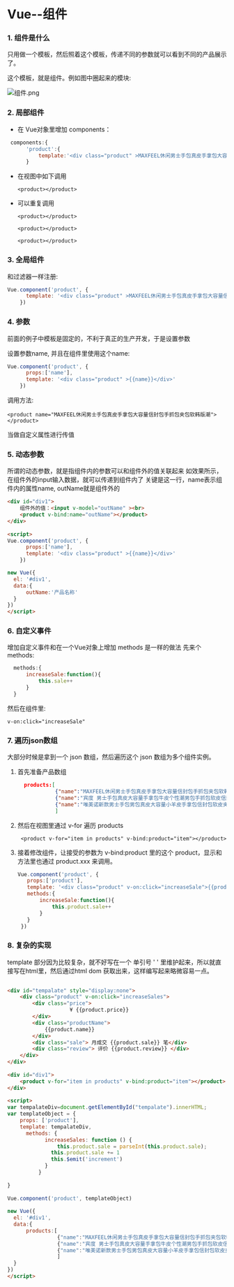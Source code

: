 # Vue--组件

### 1. 组件是什么

  只用做一个模板，然后照着这个模板，传递不同的参数就可以看到不同的产品展示了。

这个模板，就是组件。例如图中圈起来的模块:

![组件.png](http://ww1.sinaimg.cn/large/005K7ebXgy1gmm4xvojg5j30iq04fdg2.jpg)

### 2. 局部组件

* 在 Vue对象里增加 components：

```js
 components:{
	  'product':{
		  template:'<div class="product" >MAXFEEL休闲男士手包真皮手拿包大容量信封包手抓包夹包软韩版潮</div>'
	  }
```

* 在视图中如下调用

  `<product></product>`

* 可以重复调用

  `<product></product>`

  `<product></product>`

  `<product></product>`

  

### 3. 全局组件

和过滤器一样注册:

```js
Vue.component('product', {
	  template: '<div class="product" >MAXFEEL休闲男士手包真皮手拿包大容量信封包手抓包夹包软韩版潮</div>'
	})
```

### 4. 参数

前面的例子中模板是固定的，不利于真正的生产开发，于是设置参数

设置参数name, 并且在组件里使用这个name:

```js
Vue.component('product', {
	  props:['name'],
	  template: '<div class="product" >{{name}}</div>'
	})
```

调用方法:

`<product name="MAXFEEL休闲男士手包真皮手拿包大容量信封包手抓包夹包软韩版潮"></product>`

当做自定义属性进行传值

### 5. 动态参数

所谓的动态参数，就是指组件内的参数可以和组件外的值关联起来
如效果所示，在组件外的input输入数据，就可以传递到组件内了
关键是这一行，name表示组件内的属性name, outName就是组件外的

```html
<div id="div1">
	组件外的值：<input v-model="outName" ><br>
    <product v-bind:name="outName"></product>
</div>
 
<script>
Vue.component('product', {
	  props:['name'],
	  template: '<div class="product" >{{name}}</div>'
	})

new Vue({
  el: '#div1',
  data:{
	  outName:'产品名称'
  }
})
</script>
```

### 6. 自定义事件

增加自定义事件和在一个Vue对象上增加 methods 是一样的做法
先来个methods:

```js
  methods:{
	  increaseSale:function(){
		  this.sale++
	  }
  }
```

然后在组件里:

`v-on:click="increaseSale"`

### 7. 遍历json数组

大部分时候是拿到一个 json 数组，然后遍历这个 json 数组为多个组件实例。

1. 首先准备产品数组

   ```json
     products:[
               {"name":"MAXFEEL休闲男士手包真皮手拿包大容量信封包手抓包夹包软韩版潮","sale":"18"},
               {"name":"宾度 男士手包真皮大容量手拿包牛皮个性潮男包手抓包软皮信封包","sale":"35"},
               {"name":"唯美诺新款男士手包男包真皮大容量小羊皮手拿包信封包软皮夹包潮","sale":"29"}
               ]
   ```

   

2. 然后在视图里通过 v-for 遍历 products

   ` <product v-for="item in products" v-bind:product="item"></product>`

3. 接着修改组件，让接受的参数为 v-bind:product 里的这个 product，显示和方法里也通过 product.xxx 来调用。

   ```js
   Vue.component('product', {
   	  props:['product'],
   	  template: '<div class="product" v-on:click="increaseSale">{{product.name}} 销量: {{product.sale}} </div>',
   	  methods:{
   		  increaseSale:function(){
   			  this.product.sale++
   		  }
   	  }
   	})
   ```

   

### 8. 复杂的实现

 template 部分因为比较复杂，就不好写在一个 单引号 ' ' 里维护起来，所以就直接写在html里，然后通过html dom 获取出来，这样编写起来略微容易一点。

```html
 
<div id="tempalate" style="display:none">
    <div class="product" v-on:click="increaseSales">
        <div class="price">
                    ¥ {{product.price}}
        </div>
        <div class="productName">
            {{product.name}}
        </div>
        <div class="sale"> 月成交 {{product.sale}} 笔</div>
        <div class="review"> 评价 {{product.review}} </div>
    </div>
</div>
 
<div id="div1">
    <product v-for="item in products" v-bind:product="item"></product>
</div>
  
<script>
var tempalateDiv=document.getElementById("tempalate").innerHTML;
var templateObject = {
    props: ['product'],
    template: tempalateDiv,
      methods: {
            increaseSales: function () {
                this.product.sale = parseInt(this.product.sale);
              this.product.sale += 1
              this.$emit('increment')
            }
          }
 
}
 
Vue.component('product', templateObject)
 
new Vue({
  el: '#div1',
  data:{
      products:[
                {"name":"MAXFEEL休闲男士手包真皮手拿包大容量信封包手抓包夹包软韩版潮","price":"889","sale":"18","review":"5"},
                {"name":"宾度 男士手包真皮大容量手拿包牛皮个性潮男包手抓包软皮信封包","price":"322","sale":"35","review":"12"},
                {"name":"唯美诺新款男士手包男包真皮大容量小羊皮手拿包信封包软皮夹包潮","price":"523","sale":"29","review":"3"},
                ]
  }
})
</script>

```

